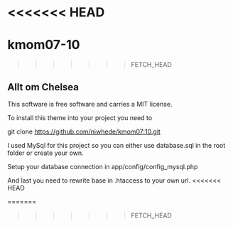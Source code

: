 <<<<<<< HEAD
=======
kmom07-10
=========
>>>>>>> FETCH_HEAD

Allt om Chelsea 
------------------

This software is free software and carries a MIT license.

To install this theme into your project you need to 


git clone https://github.com/niwhede/kmom07:10.git

I used MySql for this project so you can either use database.sql in the root folder or create your own.

Setup your database connection in app/config/config_mysql.php

And last you need to rewrite base in .htaccess to your own url.
<<<<<<< HEAD


=======
>>>>>>> FETCH_HEAD
